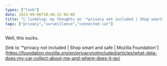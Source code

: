 ```yaml
---
types: ["link"]
date: 2023-09-06T10:46:12-04:00
title: "🔗 linkblog: my thoughts on '*privacy not included | Shop smart and safe | Mozilla Foundation'"
tags: ["privacy","surveillance","connected car"]
---
```

Well, this sucks.  
 

[link to '*privacy not included | Shop smart and safe | Mozilla Foundation'](https://foundation.mozilla.org/en/privacynotincluded/articles/what-data-does-my-car-collect-about-me-and-where-does-it-go/
